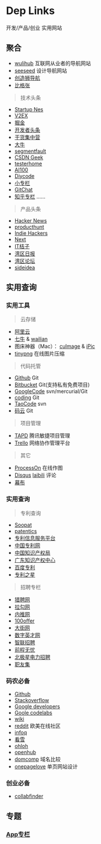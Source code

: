 # Dep Links
开发/产品/创业 实用网站

## 聚合

- [wulihub](http://daohangwan.com) 互联网从业者的导航网站
- [seeseed](https://www.seeseed.com/) 设计导航网站
- [创造狮导航](http://www.chuangzaoshi.com)
- [比格张](https://bigezhang.com/)

> 技术头条

- [Startup Nes](http://news.dbanotes.net/)
- [V2EX](https://www.v2ex.com)
- [掘金](https://juejin.im/#/)
- [开发者头条](https://toutiao.io)
- [干货集中营](http://gank.io)
- [大牛](http://daniu.io)
- [segmentfault](https://segmentfault.com/news)
- [CSDN Geek](http://geek.csdn.net)
- [testerhome](https://testerhome.com)
- [AI100](http://geek.ai100.com.cn/)
- [Diycode](https://www.diycode.cc)
- [小专栏](https://xiaozhuanlan.com)
- [GitChat](http://gitbook.cn)
- [知乎专栏](https://zhuanlan.zhihu.com)
......

> 产品头条

- [Hacker News](https://news.ycombinator.com/)
- [producthunt](https://www.producthunt.com/)
- [Indie Hackers](https://www.indiehackers.com)
- [Next](http://next.36kr.com/posts)
- [IT桔子](https://www.itjuzi.com/)
- [湾区日报](http://wanqu.co)
- [湾区论坛](https://wanqu.io)
- [sideidea](http://sideidea.com)

## 实用查询

### 实用工具

> 云存储

- [阿里云](https://www.aliyun.com/)
- [七牛](https://www.qiniu.com/) & [wailian](http://www.wailian.work/)
- 图床神器（Mac）： [cuImage](https://github.com/hulizhen/cuImage)  & [iPic](https://toolinbox.net/iPic/) 
- [tinypng](https://tinypng.com) 在线图片压缩

> 代码托管

- [Github](https://github.com/) Git
- [Bitbucket](https://bitbucket.org/) Git(支持私有免费项目)
- [GoogleCode](http://code.google.com/) svn/mercurial/Git 
- [coding](https://coding.net/) Git
- [TaoCode](http://code.taobao.org/) svn
- [码云](https://git.oschina.net/) Git

> 项目管理

- [TAPD](https://www.tapd.cn/) 腾讯敏捷项目管理
- [Trello](https://trello.com) 网络协作管理平台

> 其它

- [ProcessOn](https://www.processon.com/)  在线作图
- [Disqus](https://disqus.com/)  [laibili](http://www.laibili.com.cn)  评论
- [幕布](https://mubu.com) 

### 实用查询

> 专利查询

- [Soopat](http://www.soopat.com/)
- [patentics](http://www.patentics.com/)
- [专利信息服务平台](http://search.cnipr.com/)
- [中国专利网](http://www.cnpatent.com/)
- [中国知识产权局](http://www.sipo.gov.cn/)
- [广东知识产权中心](http://www.guangdongip.gov.cn/)
- [百度专利](http://zhuanli.baidu.com/)
- [专利之星](http://searchtel.patentstar.com.cn)

> 招聘专栏

- [猎聘网](https://www.liepin.com)
- [拉勾网](https://www.lagou.com)
- [内推网](http://www.neitui.me)
- [100offer](https://cn.100offer.com)
- [大街网](https://www.dajie.com)
- [数字英才网](http://01hr.com)
- [智联招聘](https://www.zhaopin.com)
- [前程无忧](https://www.51job.com)
- [北极星电力招聘](http://hr.bjx.com.cn)
- [职友集](https://www.jobui.com)

### 码农必备

- [Github](https://github.com/)
- [Stackoverflow](http://stackoverflow.com/)
- [Google developers](https://developers.google.cn/)
- [Goole codelabs](https://codelabs.developers.google.com)
- [wiki](https://en.wikipedia.org/wiki/Main_Page)
- [reddit](https://www.reddit.com/r/programming/) 欧美在线社区
- [infoq](https://www.infoq.com/)
- [看雪](http://www.pediy.com/)
- [ohloh](https://www.ohloh.net/)
- [openhub](https://www.openhub.net/)
- [domcomp](https://www.domcomp.com) 域名比较
- [onepagelove](https://onepagelove.com/templates/free-templates) 单页网站设计

### 创业必备

- [collabfinder](http://collabfinder.com)

## 专题

### [App专栏](https://github.com/skyseraph/Soft-Tools/blob/master/docs/LinkDevMobile.md)

